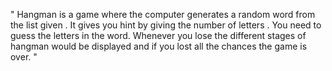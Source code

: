 " Hangman is a game where the computer generates a random word from the list given .
It gives you hint by giving the number of letters . You need to guess the letters in the word.
Whenever you lose the different stages of hangman would be displayed and if you lost all the chances the game is over.
"

<!---
Thanmai939/Thanmai939 is a ✨ special ✨ repository because its `README.md` (this file) appears on your GitHub profile.
You can click the Preview link to take a look at your changes.
--->
